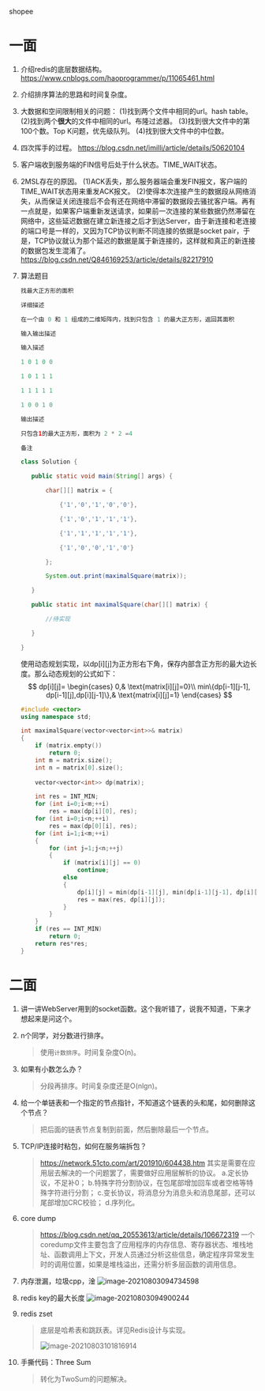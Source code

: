 shopee

# 一面

1. 介绍redis的底层数据结构。
   https://www.cnblogs.com/haoprogrammer/p/11065461.html

2. 介绍排序算法的思路和时间复杂度。

3. 大数据和空间限制相关的问题：
   (1)找到两个文件中相同的url。hash table。
   (2)找到两个**很大**的文件中相同的url。布隆过滤器。
   (3)找到很大文件中的第100个数。Top K问题，优先级队列。
   (4)找到很大文件中的中位数。

4. 四次挥手的过程。
   https://blog.csdn.net/imilli/article/details/50620104

5. 客户端收到服务端的FIN信号后处于什么状态。TIME_WAIT状态。

6. 2MSL存在的原因。
   (1)ACK丢失，那么服务器端会重发FIN报文，客户端的TIME_WAIT状态用来重发ACK报文。
   (2)使得本次连接产生的数据段从网络消失，从而保证关闭连接后不会有还在网络中滞留的数据段去骚扰客户端。再有一点就是，如果客户端重新发送请求，如果前一次连接的某些数据仍然滞留在网络中，这些延迟数据在建立新连接之后才到达Server，由于新连接和老连接的端口号是一样的，又因为TCP协议判断不同连接的依据是socket pair，于是，TCP协议就认为那个延迟的数据是属于新连接的，这样就和真正的新连接的数据包发生混淆了。
   https://blog.csdn.net/Q846169253/article/details/82217910

7. 算法题目

   ```java
   找最大正方形的面积
   
   详细描述
   
   在一个由 0 和 1 组成的二维矩阵内，找到只包含 1 的最大正方形，返回其面积
   
   输入输出描述
   
   输入描述
   
   1 0 1 0 0
   
   1 0 1 1 1 
   
   1 1 1 1 1 
   
   1 0 0 1 0
   
   输出描述
   
   只包含1的最大正方形，面积为 2 * 2 =4 
   
   备注
   
   class Solution {
   
      public static void main(String[] args) {
   
          char[][] matrix = {
   
              {'1','0','1','0','0'},
   
              {'1','0','1','1','1'},
   
              {'1','1','1','1','1'},
   
              {'1','0','0','1','0'}
   
          };
   
          System.out.print(maximalSquare(matrix));
   
      }
   
      public static int maximalSquare(char[][] matrix) {
   
          //待实现
   
      }
   
   }
   ```

   使用动态规划实现，以dp\[i][j]为正方形右下角，保存内部含正方形的最大边长度。那么动态规划的公式如下：
   $$
   dp[i][j]=
   \begin{cases}
   0,& \text{matrix[i][j]=0}\\
   min\{dp[i-1][j-1], dp[i-1][j],dp[i][j-1]\},& \text{matrix[i][j]=1}
   \end{cases}
   $$

   ```c++
   #include <vector>
   using namespace std;
   
   int maximalSquare(vector<vector<int>>& matrix)
   {
       if (matrix.empty())
           return 0;
       int m = matrix.size();
       int n = matrix[0].size();
       
       vector<vector<int>> dp(matrix);
   
       int res = INT_MIN;
       for (int i=0;i<m;++i)
           res = max(dp[i][0], res);
       for (int i=0;i<n;++i)
           res = max(dp[0][i], res);
       for (int i=1;i<m;++i)
       {
           for (int j=1;j<n;++j)
           {
               if (matrix[i][j] == 0)
                   continue;
               else
               {
                   dp[i][j] = min(dp[i-1][j], min(dp[i-1][j-1], dp[i][j-1])) + 1;
                   res = max(res, dp[i][j]);
               }
           }
       }
       if (res == INT_MIN)
           return 0;
       return res*res;
   }
   ```

# 二面

1. 讲一讲WebServer用到的socket函数。这个我听错了，说我不知道，下来才想起来是问这个。

2. n个同学，对分数进行排序。

   > 使用`计数排序`。时间复杂度O(n)。

3. 如果有小数怎么办？

   > 分段再排序。时间复杂度还是O(nlgn)。

4. 给一个单链表和一个指定的节点指针，不知道这个链表的头和尾，如何删除这个节点？

   > 把后面的链表节点复制到前面，然后删除最后一个节点。

5. TCP/IP连接时粘包，如何在服务端拆包？

   > https://network.51cto.com/art/201910/604438.htm 
   > 其实是需要在应用层去解决的一个问题罢了，需要做好应用层解析的协议。
   > a.定长协议，不足补0；
   > b.特殊字符分割协议，在包尾部增加回车或者空格等特殊字符进行分割；
   > c.变长协议，将消息分为消息头和消息尾部，还可以尾部增加CRC校验；
   > d.序列化。

6. core dump

   > https://blog.csdn.net/qq_20553613/article/details/106672319
   >  一个coredump文件主要包含了应用程序的内存信息、寄存器状态、堆栈地址、函数调用上下文，开发人员通过分析这些信息，确定程序异常发生时的调用位置，如果是堆栈溢出，还需分析多层函数的调用信息。

7. 内存泄漏，垃圾cpp，淦
   ![image-20210803094734598](image/image-20210803094734598.png)

8. redis key的最大长度
   ![image-20210803094900244](image/image-20210803094900244-1627955341528.png)

9. redis zset

   > 底层是哈希表和跳跃表。详见Redis设计与实现。
   >
   > ![image-20210803101816914](image/image-20210803101816914.png)

10. 手撕代码：Three Sum

    > 转化为TwoSum的问题解决。

